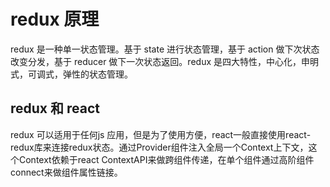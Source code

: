 # redux 原理

redux 是一种单一状态管理。基于 state 进行状态管理，基于 action 做下次状态改变分发，基于 reducer 做下一次状态返回。redux 是四大特性，中心化，申明式，可调式，弹性的状态管理。

## redux 和 react

redux 可以适用于任何js 应用，但是为了使用方便，react一般直接使用react-redux库来连接redux状态。通过Provider组件注入全局一个Context上下文，这个Context依赖于react ContextAPI来做跨组件传递，在单个组件通过高阶组件connect来做组件属性链接。
